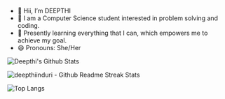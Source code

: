 <!---
deepthiinduri/deepthiinduri is a ✨ special ✨ repository because its `README.md` (this file) appears on your GitHub profile.
You can click the Preview link to take a look at your changes.
--->

- 👋 Hii, I’m DEEPTHI
- 👀 I am a Computer Science student interested in problem solving and coding.
- 🌱 Presently learning everything that I can, which empowers me to achieve my goal.
- 😄 Pronouns: She/Her


![Deepthi's Github Stats](https://github-readme-stats.vercel.app/api?username=deepthiinduri&show_icons=true&theme=radical)

<p>
  <img src="http://github-readme-streak-stats.herokuapp.com?user=deepthiinduri&theme=dark&hide_border=true" alt = "deepthiinduri - Github Readme Streak Stats" />
</p>


![Top Langs](https://github-readme-stats.vercel.app/api/top-langs/?username=deepthiinduri&layout=compact&hide_border=true)


